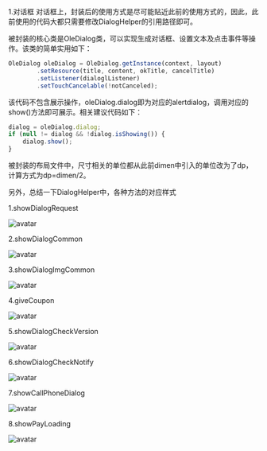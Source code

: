 1.对话框
对话框上，封装后的使用方式是尽可能贴近此前的使用方式的，因此，此前使用的代码大都只需要修改DialogHelper的引用路径即可。

被封装的核心类是OleDialog类，可以实现生成对话框、设置文本及点击事件等操作。该类的简单实用如下：
```javascript
OleDialog oleDialog = OleDialog.getInstance(context, layout)
        .setResource(title, content, okTitle, cancelTitle)
        .setListener(dialoglListener)
        .setTouchCancelable(!notCanceled);
```
该代码不包含展示操作，oleDialog.dialog即为对应的alertdialog，调用对应的show()方法即可展示。相关建议代码如下：
```javascript
dialog = oleDialog.dialog;
if (null != dialog && !dialog.isShowing()) {
    dialog.show();
}
```
被封装的布局文件中，尺寸相关的单位都从此前dimen中引入的单位改为了dp，计算方式为dp=dimen/2。

另外，总结一下DialogHelper中，各种方法的对应样式

1.showDialogRequest

![avatar](https://tva1.sinaimg.cn/large/006y8mN6ly1g7l2zo8egqj30cy0pumxr.jpg)

2.showDialogCommon

![avatar](https://tva1.sinaimg.cn/large/006y8mN6ly1g7l32epp7yj30co0pbdgf.jpg)

3.showDialogImgCommon

![avatar](https://tva1.sinaimg.cn/large/006y8mN6ly1g7l33mm70wj30cm0p9jrz.jpg)

4.giveCoupon

![avatar](https://tva1.sinaimg.cn/large/006y8mN6ly1g7l34nc9f8j30cm0p8t9g.jpg)

5.showDialogCheckVersion

![avatar](https://tva1.sinaimg.cn/large/006y8mN6ly1g7l2vhce1yj30cu0psq4j.jpg)

6.showDialogCheckNotify

![avatar](https://tva1.sinaimg.cn/large/006y8mN6ly1g7l35qcr4yj30cn0pawfz.jpg)

7.showCallPhoneDialog

![avatar](https://tva1.sinaimg.cn/large/006y8mN6ly1g7l36r9s2uj30cn0p9abw.jpg)

8.showPayLoading

![avatar](https://tva1.sinaimg.cn/large/006y8mN6ly1g7l37vmmy1j30cm0pddgj.jpg)
